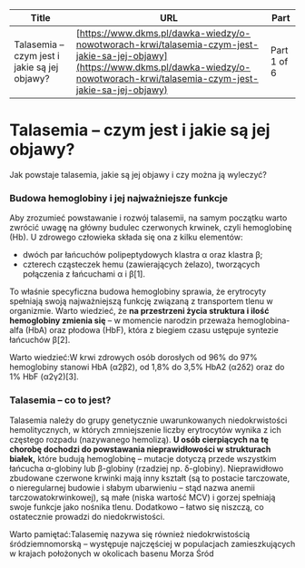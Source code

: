 | **Title**       | **URL**           | **Part**              |
|-----------------|-------------------|-----------------------|
| Talasemia – czym jest i jakie są jej objawy?         | [https://www.dkms.pl/dawka-wiedzy/o-nowotworach-krwi/talasemia-czym-jest-jakie-sa-jej-objawy](https://www.dkms.pl/dawka-wiedzy/o-nowotworach-krwi/talasemia-czym-jest-jakie-sa-jej-objawy)    | Part 1 of 6          |

# Talasemia – czym jest i jakie są jej objawy?

Jak powstaje talasemia, jakie są jej objawy i czy można ją wyleczyć?


### Budowa hemoglobiny i jej najważniejsze funkcje


Aby zrozumieć powstawanie i rozwój talasemii, na samym początku warto zwrócić uwagę na główny budulec czerwonych krwinek, czyli hemoglobinę (Hb). U zdrowego człowieka składa się ona z kilku elementów:


* dwóch par łańcuchów polipeptydowych klastra α oraz klastra β;
* czterech cząsteczek hemu (zawierających żelazo), tworzących połączenia z łańcuchami α i β\[1].


To właśnie specyficzna budowa hemoglobiny sprawia, że erytrocyty spełniają swoją najważniejszą funkcję związaną z transportem tlenu w organizmie. Warto wiedzieć, że **na przestrzeni życia struktura i ilość hemoglobiny zmienia się** – w momencie narodzin przeważa hemoglobina\-alfa (HbA) oraz płodowa (HbF), która z biegiem czasu ustępuje syntezie łańcuchów β\[2].


Warto wiedzieć:W krwi zdrowych osób dorosłych od 96% do 97% hemoglobiny stanowi HbA (α2β2\), od 1,8% do 3,5% HbA2 (α2δ2\) oraz do 1% HbF (α2γ2\)\[3].
### Talasemia – co to jest?


Talasemia należy do grupy genetycznie uwarunkowanych niedokrwistości hemolitycznych, w których zmniejszenie liczby erytrocytów wynika z ich częstego rozpadu (nazywanego hemolizą). **U osób cierpiących na tę chorobę dochodzi do powstawania nieprawidłowości w strukturach białek,** które budują hemoglobinę – mutacje dotyczą przede wszystkim łańcucha α\-globiny lub β\-globiny (rzadziej np. δ\-globiny). Nieprawidłowo zbudowane czerwone krwinki mają inny kształt (są to postacie tarczowate, o nieregularnej budowie i słabym ubarwieniu – stąd nazwa anemii tarczowatokrwinkowej), są małe (niska wartość MCV) i gorzej spełniają swoje funkcje jako nośnika tlenu. Dodatkowo – łatwo się niszczą, co ostatecznie prowadzi do niedokrwistości.


Warto pamiętać:Talasemię nazywa się również niedokrwistością śródziemnomorską – występuje najczęściej w populacjach zamieszkujących w krajach położonych w okolicach basenu Morza Śród